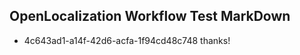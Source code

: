 ## OpenLocalization Workflow Test MarkDown

* 4c643ad1-a14f-42d6-acfa-1f94cd48c748 
thanks!



<!--HONumber=Jan16_HO4-->

